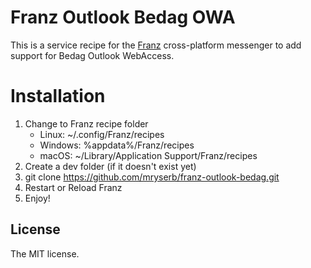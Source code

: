 # Franz Outlook Bedag OWA

This is a service recipe for the [Franz](https://meetfranz.com/) cross-platform messenger to add support for Bedag Outlook WebAccess.

# Installation

1. Change to Franz recipe folder
    * Linux: ~/.config/Franz/recipes
    * Windows: %appdata%/Franz/recipes
    * macOS: ~/Library/Application Support/Franz/recipes
2. Create a dev folder (if it doesn't exist yet)
3. git clone https://github.com/mryserb/franz-outlook-bedag.git
4. Restart or Reload Franz
5. Enjoy!

## License

The MIT license.
